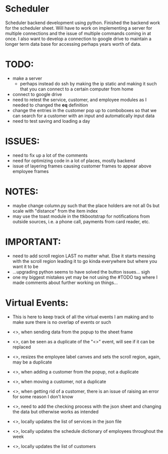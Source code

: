 # Scheduler
Scheduler backend development using python. Finished the backend work for the scheduler sheet. Will have to work on implementing a server for multiple connections and the issue of multiple commands coming in at once. I also want to develop a connection to google drive to maintain a longer term data base for accessing perhaps years worth of data. 

# TODO:
- make a server 
    - perhaps instead do ssh by making the ip static and making it such that you can connect to a certain computer from home 
- connect to google drive 
- need to retest the service, customer, and employee modules as I needed to changed the __eq__ definition
- change the entries in the customer pop up to comboboxes so that we can search for a customer with an input and automatically input data
- need to test saving and loading a day 

# ISSUES:
- need to fix up a lot of the comments 
- need for optimizing code in a lot of places, mostly backend 
- issue of layering frames causing customer frames to appear above employee frames

# NOTES: 
- maybe change column.py such that the place holders are not all 0s but scale with "distance" from the item index 
- may use the toast module in the ttkbootstrap for notifications from outside sources, i.e. a phone call, payments from card reader, etc.

# IMPORTANT:
- need to add scroll region LAST no matter what. Else it starts messing with the scroll region leading it to go kinda everywhere but where you want it to be 
- ...upgrading python seems to have solved the button issues... sigh
- one my biggest mistakes yet may be not using the #TODO tag where I made comments about further working on things...


# Virtual Events:       
- This is here to keep track of all the virtual events I am making and to make sure there is no overlap of events or such 
- <<VerifyAddColumn>>, when sending data from the popup to the sheet frame 
- <<AddColumn>>, can be seen as a duplicate of the "<<AddEmployeeColumn>>" event, will see if it can be replaced 
- <<AddEmployee>>, resizes the employee label canves and sets the scroll region, again, may be a duplicate 

- <<VerifyAddCustomer>>, when adding a customer from the popup, not a duplicate 
- <<VerifyMoveCustomer>>, when moving a customer, not a duplicate  
- <<VerifyDestroyCustomer>>, when getting rid of a customer, there is an issue of raising an error for some reason I don't know
- <<VerifyServed>>, need to add the checking process with the json sheet and changing the data but otherwise works as intended
- <<UpdateService>>, locally updates the list of services in the json file 
- <<UpdateSchedule>>, locally updates the schedule dictionary of employees throughout the week 
- <<UpdateCustomers>>, locally updates the list of customers 
